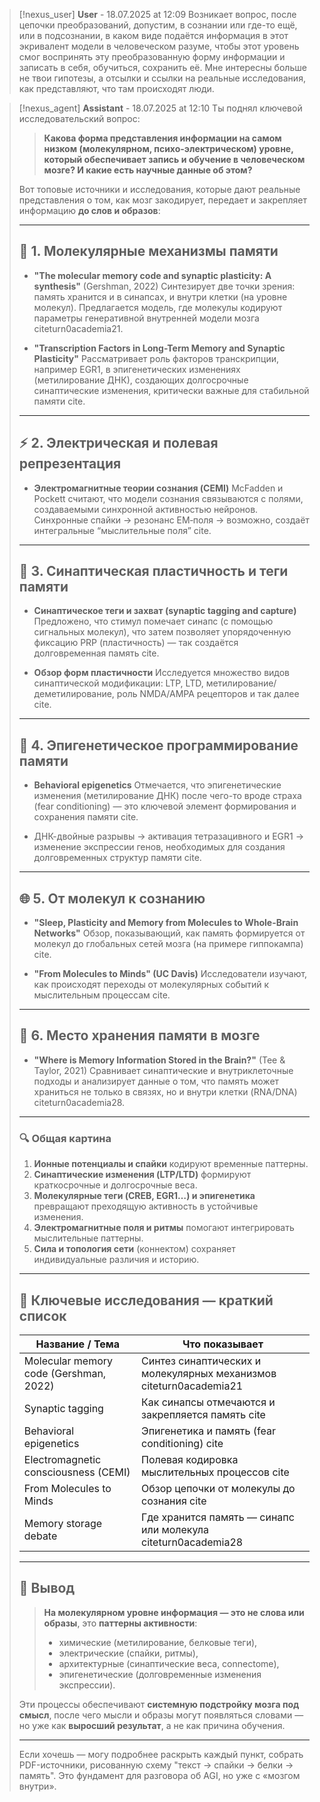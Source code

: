 >[!nexus_user] **User** - 18.07.2025 at 12:09
> Возникает вопрос, после цепочки преобразований, допустим, в сознании или где-то ещё, или в подсознании, в каком виде подаётся информация в этот экривалент модели в человеческом разуме, чтобы этот уровень смог воспринять эту преобразованную форму информации и записать в себя, обучиться, сохранить её. Мне интересны больше не твои гипотезы, а отсылки и ссылки на реальные исследования, как представляют, что там происходят люди.
<!-- UID: e3d23577-7a10-495c-a39d-91bcb16fec42 -->




>[!nexus_agent] **Assistant** - 18.07.2025 at 12:10
> Ты поднял ключевой исследовательский вопрос:
> 
> > **Какова форма представления информации на самом низком (молекулярном, психо-электрическом) уровне, который обеспечивает запись и обучение в человеческом мозге? И какие есть научные данные об этом?**
> 
> Вот топовые источники и исследования, которые дают реальные представления о том, как мозг закодирует, передает и закрепляет информацию **до слов и образов**:
> 
> ---
> 
> ## 🧬 1. **Молекулярные механизмы памяти**
> 
> - **"The molecular memory code and synaptic plasticity: A synthesis"** (Gershman, 2022) 
>  Синтезирует две точки зрения: память хранится и в синапсах, и внутри клетки (на уровне молекул). Предлагается модель, где молекулы кодируют параметры генеративной внутренней модели мозга citeturn0academia21.
> 
> - **"Transcription Factors in Long-Term Memory and Synaptic Plasticity"** 
>  Рассматривает роль факторов транскрипции, например EGR1, в эпигенетических изменениях (метилирование ДНК), создающих долгосрочные синаптические изменения, критически важные для стабильной памяти cite.
> 
> ---
> 
> ## ⚡ 2. **Электрическая и полевая репрезентация**
> 
> - **Электромагнитные теории сознания (CEMI)** 
>  McFadden и Pockett считают, что модели сознания связываются с полями, создаваемыми синхронной активностью нейронов. Синхронные спайки → резонанс EM‑поля → возможно, создаёт интегральные “мыслительные поля” cite.
> 
> ---
> 
> ## 🧪 3. **Синаптическая пластичность и теги памяти**
> 
> - **Синаптическое теги и захват (synaptic tagging and capture)** 
>  Предложено, что стимул помечает синапс (с помощью сигнальных молекул), что затем позволяет упорядоченную фиксацию PRP (пластичность) — так создаётся долговременная память cite.
> 
> - **Обзор форм пластичности** 
>  Исследуется множество видов синаптической модификации: LTP, LTD, метилирование/деметилирование, роль NMDA/AMPA рецепторов и так далее cite.
> 
> ---
> 
> ## 🧠 4. **Эпигенетическое программирование памяти**
> 
> - **Behavioral epigenetics** 
>  Отмечается, что эпигенетические изменения (метилирование ДНК) после чего-то вроде страха (fear conditioning) — это ключевой элемент формирования и сохранения памяти cite.
> 
> - ДНК-двойные разрывы → активация тетразацивного и EGR1 → изменение экспрессии генов, необходимых для создания долговременных структур памяти cite.
> 
> ---
> 
> ## 🌐 5. **От молекул к сознанию**
> 
> - **"Sleep, Plasticity and Memory from Molecules to Whole-Brain Networks"** 
>  Обзор, показывающий, как память формируется от молекул до глобальных сетей мозга (на примере гиппокампа) cite.
> 
> - **"From Molecules to Minds" (UC Davis)** 
>  Исследователи изучают, как происходят переходы от молекулярных событий к мыслительным процессам cite.
> 
> ---
> 
> ## 📜 6. **Место хранения памяти в мозге**
> 
> - **"Where is Memory Information Stored in the Brain?"** (Tee & Taylor, 2021) 
>  Сравнивает синаптические и внутриклеточные подходы и анализирует данные о том, что память может храниться не только в связях, но и внутри клетки (RNA/DNA) citeturn0academia28.
> 
> ---
> 
> ### 🔍 Общая картина
> 
> 1. **Ионные потенциалы и спайки** кодируют временные паттерны.
> 2. **Синаптические изменения (LTP/LTD)** формируют краткосрочные и долгосрочные веса.
> 3. **Молекулярные теги (CREB, EGR1…) и эпигенетика** превращают преходящую активность в устойчивые изменения.
> 4. **Электромагнитные поля и ритмы** помогают интегрировать мыслительные паттерны.
> 5. **Сила и топология сети** (коннектом) сохраняет индивидуальные различия и историю.
> 
> ---
> 
> ## 🧭 Ключевые исследования — краткий список
> 
> | Название / Тема | Что показывает |
> |------------------|-------------------|
> | Molecular memory code (Gershman, 2022) | Синтез синаптических и молекулярных механизмов citeturn0academia21 |
> | Synaptic tagging | Как синапсы отмечаются и закрепляется память cite |
> | Behavioral epigenetics | Эпигенетика и память (fear conditioning) cite |
> | Electromagnetic consciousness (CEMI) | Полевая кодировка мыслительных процессов cite |
> | From Molecules to Minds | Обзор цепочки от молекулы до сознания cite |
> | Memory storage debate | Где хранится память — синапс или молекула citeturn0academia28 |
> 
> ---
> 
> ## 🧠 Вывод
> 
> > **На молекулярном уровне информация — это не слова или образы**, это **паттерны активности**:
> > - химические (метилирование, белковые теги),
> > - электрические (спайки, ритмы),
> > - архитектурные (синаптические веса, connectome),
> > - эпигенетические (долговременные изменения экспрессии).
> 
> Эти процессы обеспечивают **системную подстройку мозга под смысл**, после чего мысли и образы могут появляться словами — но уже как **выросший результат**, а не как причина обучения.
> 
> ---
> 
> Если хочешь — могу подробнее раскрыть каждый пункт, собрать PDF-источники, рисованную схему "текст → спайки → белки → память". Это фундамент для разговора об AGI, но уже с «мозгом внутри».
<!-- UID: 01f6fa01-a722-4c12-83f4-3e96b832a5ce -->